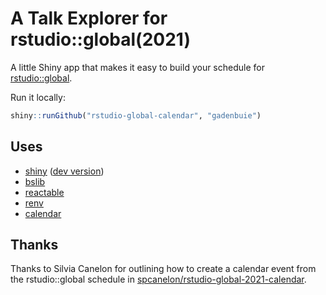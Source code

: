 
# A Talk Explorer for rstudio::global(2021)

<!-- badges: start -->
<!-- badges: end -->

A little Shiny app that makes it easy to build your schedule for [rstudio::global](https://global.rstudio.com).

Run it locally:

```r
shiny::runGithub("rstudio-global-calendar", "gadenbuie")
```

## Uses

- [shiny](https://shiny.rstudio.com) ([dev version](https://github.com/rstudio/shiny))
- [bslib](https://rstudio.github.io/bslib/)
- [reactable](https://glin.github.io/reactable/)
- [renv](https://rstudio.github.io/renv/)
- [calendar](https://github.com/ATFutures/calendar)

## Thanks

Thanks to  Silvia Canelon for outlining how to create a calendar event from the rstudio::global schedule in [spcanelon/rstudio-global-2021-calendar](https://github.com/spcanelon/rstudio-global-2021-calendar).
